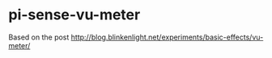 # pi-sense-vu-meter

Based on the post http://blog.blinkenlight.net/experiments/basic-effects/vu-meter/
